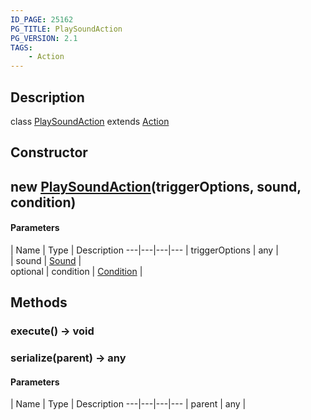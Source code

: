 ```yaml
---
ID_PAGE: 25162
PG_TITLE: PlaySoundAction
PG_VERSION: 2.1
TAGS:
    - Action
---
```

## Description

class [PlaySoundAction](/classes/2.5/PlaySoundAction) extends [Action](/classes/2.5/Action)



## Constructor

## new [PlaySoundAction](/classes/2.5/PlaySoundAction)(triggerOptions, sound, condition)



#### Parameters
 | Name | Type | Description
---|---|---|---
 | triggerOptions | any |     
 | sound | [Sound](/classes/2.5/Sound) |     
optional | condition | [Condition](/classes/2.5/Condition) |     
## Methods

### execute() &rarr; void


### serialize(parent) &rarr; any



#### Parameters
 | Name | Type | Description
---|---|---|---
 | parent | any |  

